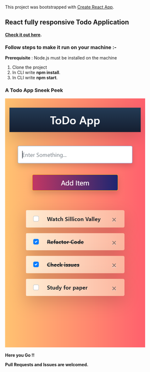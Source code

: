 This project was bootstrapped with [Create React App](https://github.com/facebook/create-react-app).

## React fully responsive Todo Application


#### [Check it out here](https://unruffled-panini-10d317.netlify.com/).


### Follow steps to make it run on your machine :-
**Prerequisite** : Node.js must be installed on the machine
1. Clone the project
2. In CLI write **npm install**.
3. In CLI write **npm start**.

### A Todo App Sneek Peek

![GitHub Logo](/public/image.png)


**Here you Go !!**


**Pull Requests and Issues are welcomed.**
